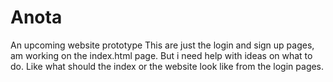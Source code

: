 # Anota
An upcoming website prototype
This are just the login and sign up pages, am working on the index.html page.
But i need help with ideas on what to do.
Like what should the index or the website look like from the login pages.
